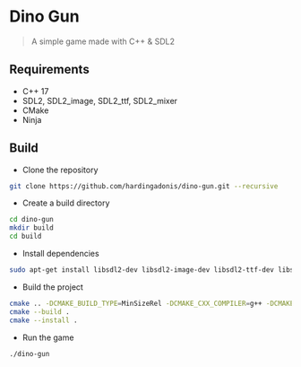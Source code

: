 # Dino Gun

> A simple game made with C++ & SDL2

## Requirements

-   C++ 17
-   SDL2, SDL2_image, SDL2_ttf, SDL2_mixer
-   CMake
-   Ninja

## Build

-   Clone the repository

```bash
git clone https://github.com/hardingadonis/dino-gun.git --recursive
```

-   Create a build directory

```bash
cd dino-gun
mkdir build
cd build
```

-   Install dependencies

```bash
sudo apt-get install libsdl2-dev libsdl2-image-dev libsdl2-ttf-dev libsdl2-mixer-dev ninja-build
```

-   Build the project

```bash
cmake .. -DCMAKE_BUILD_TYPE=MinSizeRel -DCMAKE_CXX_COMPILER=g++ -DCMAKE_C_COMPILER=gcc -G Ninja
cmake --build .
cmake --install .
```

-   Run the game

```bash
./dino-gun
```